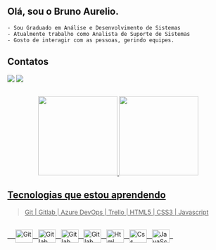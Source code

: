   ## Olá, sou o Bruno Aurelio.
    
    - Sou Graduado em Análise e Desenvolvimento de Sistemas
    - Atualmente trabalho como Analista de Suporte de Sistemas
    - Gosto de interagir com as pessoas, gerindo equipes.
    
   ## Contatos
   
   <a href = "mailto:baurelio.rodrigues@gmail.com"><img src="https://img.shields.io/badge/-Gmail-%23333?style=for-the-badge&logo=gmail&logoColor=white" target="_blank"></a>
  <a href="https://www.linkedin.com/in/brunoaurelio89" target="_blank"><img src="https://img.shields.io/badge/-LinkedIn-%230077B5?style=for-the-badge&logo=linkedin&logoColor=white" target="_blank"></a>  

  ## 
  
  <div align="center">
  <a href="https://github.com/brunoaurelio89">
  <img height="180em" src="https://github-readme-stats.vercel.app/api?username=brunoaurelio89&show_icons=true&theme=onedark&include_all_commits=true&count_private=true"/>
  <img height="180em" src="https://github-readme-stats.vercel.app/api/top-langs/?username=brunoaurelio89&layout=compact&langs_count=7&theme=onedark"/>
 </div>
  
  ## Tecnologias que estou aprendendo

  > Git | Gitlab | Azure DevOps | Trello | HTML5 | CSS3 | Javascript 
<div style="display: inline_block"><br>
  &emsp;
  <img align="center" alt="Git" height="30" width="40" src="https://www.vectorlogo.zone/logos/git-scm/git-scm-icon.svg"> &#160;
  <img align="center" alt="Gitlab" height="30" width="40" src="https://www.vectorlogo.zone/logos/gitlab/gitlab-tile.svg"/> &#160;
  <img align="center" alt="Gitlab" height="30" width="40" src="https://www.vectorlogo.zone/logos/microsoft_azure/microsoft_azure-icon.svg"/> &#160;
  <img align="center" alt="Gitlab" height="30" width="40" src="https://www.vectorlogo.zone/logos/trello/trello-icon.svg"/> &#160;
  <img align="center" alt="Html" height="30" width="40" src="https://www.vectorlogo.zone/logos/w3_html5/w3_html5-icon.svg"/> &#160;
  <img align="center" alt="Css" height="30" width="40" src="https://www.vectorlogo.zone/logos/w3_css/w3_css-icon.svg"/> &#160;
  <img align="center" alt="JavaScript" height="30" width="40" src="https://www.vectorlogo.zone/logos/javascript/javascript-icon.svg"/> &#160;
</div>
  
 
  
  
